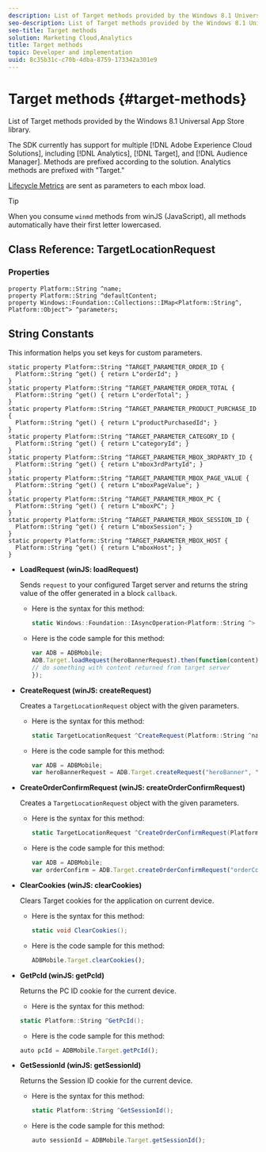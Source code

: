 ```yaml
---
description: List of Target methods provided by the Windows 8.1 Universal App Store library.
seo-description: List of Target methods provided by the Windows 8.1 Universal App Store library.
seo-title: Target methods
solution: Marketing Cloud,Analytics
title: Target methods
topic: Developer and implementation
uuid: 8c35b31c-c70b-4dba-8759-173342a301e9
---
```


# Target methods {#target-methods}

List of Target methods provided by the Windows 8.1 Universal App Store library.

The SDK currently has support for multiple [!DNL Adobe Experience Cloud Solutions], including [!DNL Analytics], [!DNL Target], and [!DNL Audience Manager]. Methods are prefixed according to the solution. Analytics methods are prefixed with "Target."

[Lifecycle Metrics](/help/windows-appstore/metrics.md) are sent as parameters to each mbox load.

>[!TIP]
>
>When you consume `winmd` methods from winJS (JavaScript), all methods automatically have their first letter lowercased.

## Class Reference: TargetLocationRequest

### Properties

```
property Platform::String ^name; 
property Platform::String ^defaultContent; 
property Windows::Foundation::Collections::IMap<Platform::String^, Platform::Object^> ^parameters;
```

## String Constants

This information helps you set keys for custom parameters.

```
static property Platform::String ^TARGET_PARAMETER_ORDER_ID { 
  Platform::String ^get() { return L"orderId"; } 
} 
static property Platform::String ^TARGET_PARAMETER_ORDER_TOTAL { 
  Platform::String ^get() { return L"orderTotal"; } 
} 
static property Platform::String ^TARGET_PARAMETER_PRODUCT_PURCHASE_ID { 
  Platform::String ^get() { return L"productPurchasedId"; } 
} 
static property Platform::String ^TARGET_PARAMETER_CATEGORY_ID { 
  Platform::String ^get() { return L"categoryId"; } 
} 
static property Platform::String ^TARGET_PARAMETER_MBOX_3RDPARTY_ID { 
  Platform::String ^get() { return L"mbox3rdPartyId"; } 
} 
static property Platform::String ^TARGET_PARAMETER_MBOX_PAGE_VALUE { 
  Platform::String ^get() { return L"mboxPageValue"; } 
} 
static property Platform::String ^TARGET_PARAMETER_MBOX_PC { 
  Platform::String ^get() { return L"mboxPC"; } 
} 
static property Platform::String ^TARGET_PARAMETER_MBOX_SESSION_ID { 
  Platform::String ^get() { return L"mboxSession"; } 
} 
static property Platform::String ^TARGET_PARAMETER_MBOX_HOST { 
  Platform::String ^get() { return L"mboxHost"; } 
}
```

* **LoadRequest (winJS: loadRequest)**

  Sends `request` to your configured Target server and returns the string value of the offer generated in a block `callback`.

  * Here is the syntax for this method:

    ```csharp
    static Windows::Foundation::IAsyncOperation<Platform::String ^> ^LoadRequest(TargetLocationRequest ^request);
    ```

  * Here is the code sample for this method:

    ```js
    var ADB = ADBMobile; 
    ADB.Target.loadRequest(heroBannerRequest).then(function(content) { 
    // do something with content returned from target server 
    });
    ```

* **CreateRequest (winJS: createRequest)**

  Creates a `TargetLocationRequest` object with the given parameters. 

  * Here is the syntax for this method:

    ```csharp
    static TargetLocationRequest ^CreateRequest(Platform::String ^name, Platform::String ^defaultContent, Windows::Foundation::Collections::IMap<Platform::String^, Platform::Object^> ^parameters); 
    ```

  * Here is the code sample for this method:

    ```js
    var ADB = ADBMobile; 
    var heroBannerRequest = ADB.Target.createRequest("heroBanner", "default.png", null); 
    ```

* **CreateOrder​ConfirmRequest (winJS: createOrder​ConfirmRequest)**

  Creates a `TargetLocationRequest` object with the given parameters.

  * Here is the syntax for this method:

    ```csharp
    static TargetLocationRequest ^CreateOrderConfirmRequest(Platform::String ^name, Platform::String ^orderId, Platform::String ^orderTotal, Platform::String ^productPurchasedId, Windows::Foundation::Collections::IMap<Platform::String^, Platform::Object> ^parameters); 
    ```

  * Here is the code sample for this method:

    ```js
    var ADB = ADBMobile; 
    var orderConfirm = ADB.Target.createOrderConfirmRequest("orderConfirm", "order", "47.88", "3722", null); 
    ```

* **ClearCookies (winJS: clearCookies)**

  Clears Target cookies for the application on current device.

  * Here is the syntax for this method:

    ```csharp
    static void ClearCookies(); 
    ```

  * Here is the code sample for this method:

    ```js
    ADBMobile.Target.clearCookies();
    ```

* **GetPcId (winJS: getPcId)**

  Returns the PC ID cookie for the current device.

  * Here is the syntax for this method:

  ```csharp
  static Platform::String ^GetPcId();
  ```

  * Here is the code sample for this method:

   ```js
   auto pcId = ADBMobile.Target.getPcId(); 
   ```

* **GetSessionId (winJS: getSessionId)**

  Returns the Session ID cookie for the current device.

  * Here is the syntax for this method:

    ```csharp
    static Platform::String ^GetSessionId(); 
    ```

  * Here is the code sample for this method:

    ```js
    auto sessionId = ADBMobile.Target.getSessionId(); 
    ```

